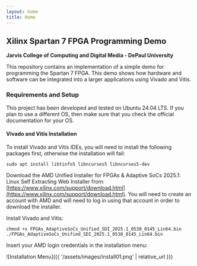 ```yaml
---
layout: home
title: Home
---
```


## Xilinx Spartan 7 FPGA Programming Demo
**Jarvis College of Computing and Digital Media - DePaul University**

This repository contains an implementation of a simple demo for programming the Spartan 7 FPGA.
This demo shows how hardware and software can be integrated into a larger applications using Vivado and Vitis.

### Requirements and Setup

This project has been developed and tested on Ubuntu 24.04 LTS.
If you plan to use a different OS, then make sure that you check the official documentation for your OS.

#### Vivado and Vitis Installation

To install Vivado and Vitis IDEs, you will need to install the following packages first, otherwise the installation will fail:
```
sudo apt install libtinfo5 libncurses5 libncurses5-dev
```

Download the AMD Unified Installer for FPGAs & Adaptive SoCs 2025.1: Linux Self Extracting Web Installer from: [https://www.xilinx.com/support/download.html](https://www.xilinx.com/support/download.html). You will need to create an account with AMD and will need to log in using that account in order to download the installer.

Install Vivado and Vitis:
```
chmod +x FPGAs_AdaptiveSoCs_Unified_SDI_2025.1_0530_0145_Lin64.bin
./FPGAs_AdaptiveSoCs_Unified_SDI_2025.1_0530_0145_Lin64.bin
```
Insert your AMD login credentials in the installation menu:

![Installation Menu]({{ '/assets/images/install01.png' | relative_url }})
